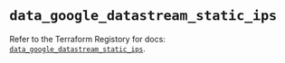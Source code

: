 # `data_google_datastream_static_ips`

Refer to the Terraform Registory for docs: [`data_google_datastream_static_ips`](https://registry.terraform.io/providers/hashicorp/google/4.72.0/docs/data-sources/datastream_static_ips).
